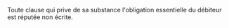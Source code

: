 Toute clause qui prive de sa substance l'obligation essentielle du débiteur est réputée non écrite.
